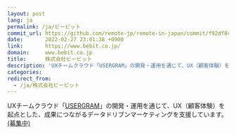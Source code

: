 ```yaml
---
layout: post
lang: ja
permalink: /ja/ビービット
commit_url: https://github.com/remote-jp/remote-in-japan/commit/f92df8c6700ff249a17c8c833d9ee7a63286fc02
date:       2022-02-27 23:01:38 +0900
link:       https://www.bebit.co.jp/
domain:     www.bebit.co.jp
title:      株式会社ビービット
description: 'UXチームクラウド「USERGRAM」の開発・運用を通じて、UX（顧客体験）を起点とした、成果につながるデータドリブンマーケティングを支援しています。(募集中)'
categories: 
redirect_from:
  - /ja/株式会社ビービット
---
```


<p>UXチームクラウド「<a href="https://www.bebit.co.jp/usergram/">USERGRAM</a>」の開発・運用を通じて、UX（顧客体験）を起点とした、成果につながるデータドリブンマーケティングを支援しています。<a href="https://www.wantedly.com/companies/bebit/projects">(募集中)</a></p>
